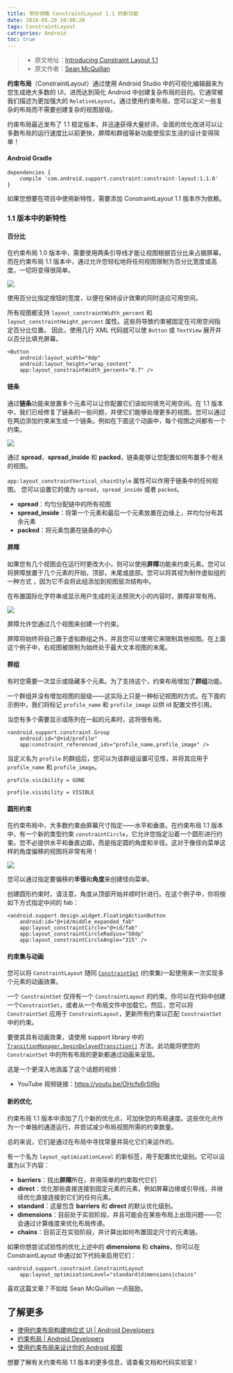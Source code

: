 ```yaml
---
title: 带你领略 ConstraintLayout 1.1 的新功能
date: 2018-05-20 10:08:20
tags: ConstraintLayout
catrgories: Android
toc: true
---
```

> * 原文地址：[Introducing Constraint Layout 1.1](https://medium.com/google-developers/introducing-constraint-layout-1-1-d07fc02406bc)
> * 原文作者：[Sean McQuillan](https://medium.com/@objcode?source=post_header_lockup)


**约束布局**（ConstraintLayout）通过使用 Android Studio 中的可视化编辑器来为您生成绝大多数的 UI，进而达到简化 Android 中创建复杂布局的目的。它通常被我们描述为更加强大的 `RelativeLayout`。通过使用约束布局，您可以定义一些复杂的布局而不需要创建复杂的视图层级。

约束布局最近发布了 1.1 稳定版本，并迅速获得大量好评。全面的优化改进可以让多数布局的运行速度比以前更快，屏障和群组等新功能使现实生活的设计变得简单！

#### Android Gradle

```
dependencies {
    compile 'com.android.support.constraint:constraint-layout:1.1.0'
}
```

如果您想要在项目中使用新特性，需要添加 ConstraintLayout 1.1 版本作为依赖。<!--more-->

### 1.1 版本中的新特性

#### 百分比

在约束布局 1.0 版本中，需要使用两条引导线才能让视图根据百分比来占据屏幕。而在约束布局 1.1 版本中，通过允许您轻松地将任何视图限制为百分比宽度或高度，一切将变得很简单。

![](https://user-gold-cdn.xitu.io/2018/5/20/1637cdbcdb356e69?w=800&h=400&f=jpeg&s=35190)

使用百分比指定按钮的宽度，以便在保持设计效果的同时适应可用空间。

所有视图都支持 `layout_constraintWidth_percent` 和 `layout_constraintHeight_percent` 属性。这些将导致约束被固定在可用空间指定百分比位置。 因此，使用几行 XML 代码就可以使 `Button` 或 `TextView` 展开并以百分比填充屏幕。

```
<Button
    android:layout_width="0dp"
    android:layout_height="wrap_content"
    app:layout_constraintWidth_percent="0.7" />
```

#### 链条

通过**链条**功能来放置多个元素可以让你配置它们该如何填充可用空间。在 1.1 版本中，我们已经修复了链条的一些问题，并使它们能够处理更多的视图。您可以通过在两边添加约束来生成一个链条。例如在下面这个动画中，每个视图之间都有一个约束。

![](https://user-gold-cdn.xitu.io/2018/5/20/1637cdbce5d928c5?w=800&h=401&f=gif&s=204586)

通过 **spread**，**spread_inside** 和 **packed**，链条能够让您配置如何布置多个相关的视图。

`app:layout_constraintVertical_chainStyle` 属性可以作用于链条中的任何视图。 您可以设置它的值为 `spread`，`spread_inside` 或者 `packed`。

*   **spread**：均匀分配链中的所有视图
*   **spread_inside**：将第一个元素和最后一个元素放置在边缘上，并均匀分布其余元素
*   **packed**：将元素包裹在链条的中心

#### 屏障

如果您有几个视图会在运行时更改大小，则可以使用**屏障**功能来约束元素。您可以将屏障放置于几个元素的开始，顶部，末尾或底部。您可以将其视为制作虚拟组的一种方式 ，因为它不会将此组添加到视图层次结构中。

在布置国际化字符串或显示用户生成的无法预测大小的内容时，屏障非常有用。

![](https://user-gold-cdn.xitu.io/2018/5/20/1637cdbce6c2f66d?w=800&h=400&f=gif&s=145411)

屏障允许您通过几个视图来创建一个约束。

屏障将始终将自己置于虚拟群组之外，并且您可以使用它来限制其他视图。在上面这个例子中，右视图被限制为始终处于最大文本视图的末尾。

#### 群组

有时您需要一次显示或隐藏多个元素。为了支持这个，约束布局增加了**群组**功能。

一个群组并没有增加视图的层级——这实际上只是一种标记视图的方式。在下面的示例中，我们将标记 `profile_name` 和 `profile_image` 以供 id 配置文件引用。

当您有多个需要显示或陈列在一起的元素时，这将很有用。

```
<android.support.constraint.Group
    android:id="@+id/profile"
    app:constraint_referenced_ids="profile_name,profile_image" />
```

当定义名为 `profile` 的群组后，您可以为该群组设置可见性，并将其应用于 `profile_name` 和 `profile_image`。

```
profile.visibility = GONE

profile.visibility = VISIBLE
```

#### 圆形约束

在约束布局中，大多数约束由屏幕尺寸指定——水平和垂直。在约束布局 1.1 版本中，有一个新的类型约束 `constraintCircle`，它允许您指定沿着一个圆形进行约束。您不必提供水平和垂直边距，而是指定圆的角度和半径。这对于像径向菜单这样的角度偏移的视图将非常有用！

![](https://user-gold-cdn.xitu.io/2018/5/20/1637cdbce7f676e9?w=800&h=400&f=gif&s=114764)

您可以通过指定要偏移的**半径**和**角度**来创建径向菜单。

创建圆形约束时，请注意，角度从顶部开始并顺时针进行。在这个例子中，你将按如下方式指定中间的 fab：

```
<android.support.design.widget.FloatingActionButton
    android:id="@+id/middle_expanded_fab"
    app:layout_constraintCircle="@+id/fab"
    app:layout_constraintCircleRadius="50dp"
    app:layout_constraintCircleAngle="315" />
```

#### 约束集与动画

您可以将 `ConstraintLayout` 随同 [`ConstraintSet`](https://developer.android.com/reference/android/support/constraint/ConstraintSet.html) (约束集)一起使用来一次实现多个元素的动画效果。

一个 `ConstraintSet` 仅持有一个 `ConstraintLayout` 的约束。你可以在代码中创建一个`ConstraintSet`，或者从一个布局文件中加载它。然后，您可以将 `ConstraintSet` 应用于 `ConstraintLayout`，更新所有约束以匹配 `ConstraintSet` 中的约束。

要使其具有动画效果，请使用 support library 中的 [`TransitionManager.beginDelayedTransition()`](https://developer.android.com/reference/android/transition/TransitionManager.html#beginDelayedTransition%28android.view.ViewGroup%29) 方法。此功能将使您的 `ConstraintSet` 中的所有布局的更新都通过动画来呈现。

这是一个更深入地涵盖了这个话题的视频：

* YouTube 视频链接：https://youtu.be/OHcfs6rStRo

#### 新的优化

约束布局 1.1 版本中添加了几个新的优化点，可加快您的布局速度。这些优化点作为一个单独的通道运行，并尝试减少布局视图所需的约束数量。

总的来说，它们是通过在布局中寻找常量并简化它们来运作的。

有一个名为 `layout_optimizationLevel` 的新标签，用于配置优化级别。它可以设置为以下内容：

*   **barriers**：找出**屏障**所在，并用简单的约束取代它们
*   **direct**：优化那些直接连接到固定元素的元素，例如屏幕边缘或引导线，并继续优化直接连接到它们的任何元素。
*   **standard**：这是包含 **barriers** 和 **direct** 的默认优化级别。
*   **dimensions**：目前处于实验阶段，并且可能会在某些布局上出现问题——它会通过计算维度来优化布局传递。
*   **chains**：目前正在实验阶段，并计算出如何布置固定尺寸的元素链。

如果你想尝试试验性的优化上述中的 **dimensions** 和 **chains**，你可以在 ConstraintLayout 中通过如下代码来启用它们：

```
<android.support.constraint.ConstraintLayout 
    app:layout_optimizationLevel="standard|dimensions|chains"
```

喜欢这篇文章？不如给 Sean McQuillan 一点鼓励。

## 了解更多

* [使用约束布局构建响应式 UI | Android Developers](https://developer.android.com/training/constraint-layout/index.html)
* [约束布局 | Android Developers](https://developer.android.com/reference/android/support/constraint/ConstraintLayout.html)
* [使用约束布局来设计你的 Android 视图](https://codelabs.developers.google.com/codelabs/constraint-layout/)

想要了解有关约束布局 1.1 版本的更多信息，请查看文档和代码实验室！
